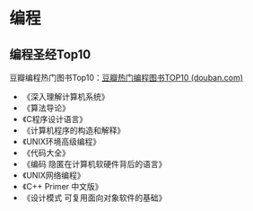 # 编程

## 编程圣经Top10

豆瓣编程热门图书Top10：[豆瓣热门编程图书TOP10 (douban.com)](https://m.douban.com/subject_collection/ECJQKRGAY)

- 《深入理解计算机系统》
- 《算法导论》
- 《C程序设计语言》
- 《计算机程序的构造和解释》
- 《UNIX环境高级编程》
- 《代码大全》
- 《编码 隐匿在计算机软硬件背后的语言》
- 《UNIX网络编程》
- 《C++ Primer 中文版》
- 《设计模式 可复用面向对象软件的基础》
